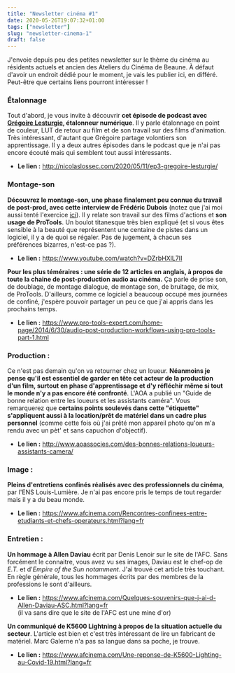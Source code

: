```yaml
---
title: "Newsletter cinéma #1"
date: 2020-05-26T19:07:32+01:00
tags: ["newsletter"]
slug: "newsletter-cinema-1"
draft: false
---
```


J'envoie depuis peu des petites newsletter sur le thème du cinéma au résidents actuels et ancien des Ateliers du Cinéma de Beaune. À défaut d'avoir un endroit dédié pour le moment, je vais les publier ici, en différé. Peut-être que certains liens pourront intéresser !

### Étalonnage

Tout d'abord, je vous invite à découvrir **cet épisode de podcast avec [Grégoire Lesturgie](https://www.imdb.com/name/nm3439497/), étalonneur numérique**. Il y parle étalonnage en point de couleur, LUT de retour au film et de son travail sur des films d'animation. Très intéressant, d'autant que Grégoire partage volontiers son apprentissage. Il y a deux autres épisodes dans le podcast que je n'ai pas encore écouté mais qui semblent tout aussi intéressants.

* **Le lien :** http://nicolaslossec.com/2020/05/11/ep3-gregoire-lesturgie/

### Montage-son

**Découvrez le montage-son, une phase finalement peu connue du travail de post-prod, avec cette interview de Frédéric Dubois** (notez que j'ai moi aussi tenté l'exercice [ici](https://demaindargile.com/blog/le-montage-son/)). Il y relate son travail sur des films d'actions et **son usage de ProTools**. Un boulot titanesque très bien expliqué (et si vous êtes sensible à la beauté que représentent une centaine de pistes dans un logiciel, il y a de quoi se régaler. Pas de jugement, à chacun ses préférences bizarres, n'est-ce pas ?).  

* **Le lien :** https://www.youtube.com/watch?v=DZrbHXlL7II

**Pour les plus téméraires : une série de 12 articles en anglais, à propos de toute la chaine de post-production audio au cinéma.** Ça parle de prise son, de doublage, de montage dialogue, de montage son, de bruitage, de mix, de ProTools. D'ailleurs, comme ce logiciel a beaucoup occupé mes journées de confiné, j'espère pouvoir partager un peu ce que j'ai appris dans les prochains temps.  

* **Le lien :** https://www.pro-tools-expert.com/home-page/2014/6/30/audio-post-production-workflows-using-pro-tools-part-1.html

### Production :

Ce n'est pas demain qu'on va retourner chez un loueur. **Néanmoins je pense qu'il est essentiel de garder en tête cet acteur de la production d'un film, surtout en phase d'apprentissage et d'y réfléchir même si tout le monde n'y a pas encore été confronté**. L'AOA a publié un "Guide de bonne relation entre les loueurs et les assistants caméra". Vous remarquerez que **certains points soulevés dans cette "étiquette" s'appliquent aussi à la location/prêt de matériel dans un cadre plus personnel** (comme cette fois où j'ai prêté mon appareil photo qu'on m'a rendu avec un pèt' et sans capuchon d'objectif).

* **Le lien :** http://www.aoassocies.com/des-bonnes-relations-loueurs-assistants-camera/

### Image :

**Pleins d'entretiens confinés réalisés avec des professionnels du cinéma**, par l'ENS Louis-Lumière. Je n'ai pas encore pris le temps de tout regarder mais il y a du beau monde.  

* **Le lien :** https://www.afcinema.com/Rencontres-confinees-entre-etudiants-et-chefs-operateurs.html?lang=fr

### Entretien :

**Un hommage à Allen Daviau** écrit par Denis Lenoir sur le site de l'AFC. Sans forcément le connaitre, vous avez vu ses images, Daviau est le chef-op de *E.T.* et d'*Empire of the Sun notamment*. J'ai trouvé cet article très touchant. En règle générale, tous les hommages écrits par des membres de la professions le sont d'ailleurs.  

* **Le lien :** https://www.afcinema.com/Quelques-souvenirs-que-j-ai-d-Allen-Daviau-ASC.html?lang=fr  
(il va sans dire que le site de l'AFC est une mine d'or)

**Un communiqué de K5600 Lightning à propos de la situation actuelle du secteur**. L'article est bien et c'est très intéressant de lire un fabricant de matériel. Marc Galerne n'a pas sa langue dans sa poche, je trouve.  

* **Le lien :** https://www.afcinema.com/Une-reponse-de-K5600-Lighting-au-Covid-19.html?lang=fr

